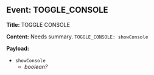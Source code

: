 ## Event: TOGGLE_CONSOLE

**Title:** TOGGLE CONSOLE

**Content:**
Needs summary.
`TOGGLE_CONSOLE: showConsole`

**Payload:**
- `showConsole`
  - *boolean?*
